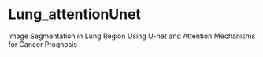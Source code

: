 # Lung_attentionUnet
Image Segmentation in Lung Region Using U-net and Attention Mechanisms for Cancer Prognosis

